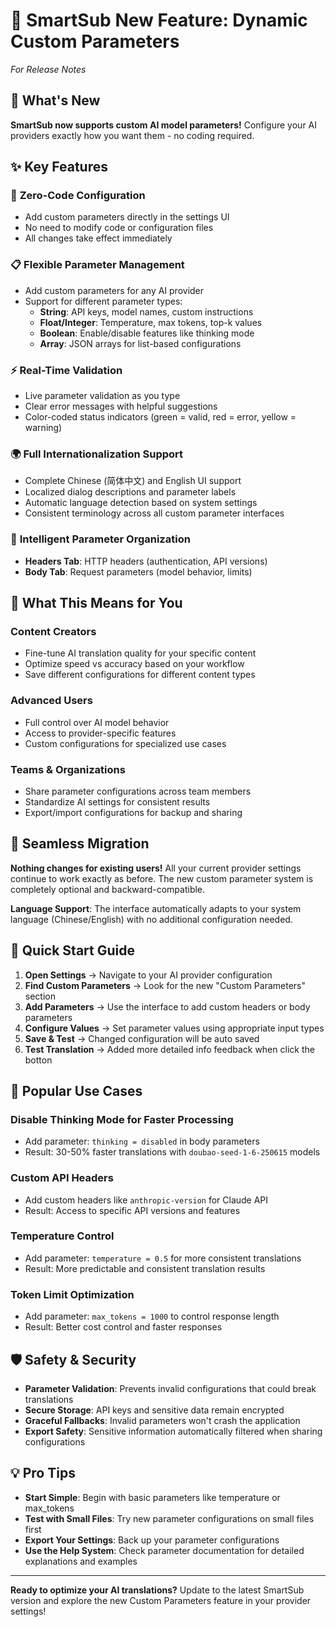 # 🎉 SmartSub New Feature: Dynamic Custom Parameters

_For Release Notes_

## 🚀 What's New

**SmartSub now supports custom AI model parameters!** Configure your AI providers exactly how you want them - no coding required.

## ✨ Key Features

### 🔧 **Zero-Code Configuration**

- Add custom parameters directly in the settings UI
- No need to modify code or configuration files
- All changes take effect immediately

### 📋 **Flexible Parameter Management**

- Add custom parameters for any AI provider
- Support for different parameter types:
  - **String**: API keys, model names, custom instructions
  - **Float/Integer**: Temperature, max tokens, top-k values
  - **Boolean**: Enable/disable features like thinking mode
  - **Array**: JSON arrays for list-based configurations

### ⚡ **Real-Time Validation**

- Live parameter validation as you type
- Clear error messages with helpful suggestions
- Color-coded status indicators (green = valid, red = error, yellow = warning)

### 🌍 **Full Internationalization Support**

- Complete Chinese (简体中文) and English UI support
- Localized dialog descriptions and parameter labels
- Automatic language detection based on system settings
- Consistent terminology across all custom parameter interfaces

### 🎯 **Intelligent Parameter Organization**

- **Headers Tab**: HTTP headers (authentication, API versions)
- **Body Tab**: Request parameters (model behavior, limits)

## 🎁 **What This Means for You**

### **Content Creators**

- Fine-tune AI translation quality for your specific content
- Optimize speed vs accuracy based on your workflow
- Save different configurations for different content types

### **Advanced Users**

- Full control over AI model behavior
- Access to provider-specific features
- Custom configurations for specialized use cases

### **Teams & Organizations**

- Share parameter configurations across team members
- Standardize AI settings for consistent results
- Export/import configurations for backup and sharing

## 🔄 **Seamless Migration**

**Nothing changes for existing users!** All your current provider settings continue to work exactly as before. The new custom parameter system is completely optional and backward-compatible.

**Language Support**: The interface automatically adapts to your system language (Chinese/English) with no additional configuration needed.

## 📖 **Quick Start Guide**

1. **Open Settings** → Navigate to your AI provider configuration
2. **Find Custom Parameters** → Look for the new "Custom Parameters" section
3. **Add Parameters** → Use the interface to add custom headers or body parameters
4. **Configure Values** → Set parameter values using appropriate input types
5. **Save & Test** → Changed configuration will be auto saved
6. **Test Translation** → Added more detailed info feedback when click the botton

## 🎯 **Popular Use Cases**

### **Disable Thinking Mode for Faster Processing**

- Add parameter: `thinking = disabled` in body parameters
- Result: 30-50% faster translations with `doubao-seed-1-6-250615` models

### **Custom API Headers**

- Add custom headers like `anthropic-version` for Claude API
- Result: Access to specific API versions and features

### **Temperature Control**

- Add parameter: `temperature = 0.5` for more consistent translations
- Result: More predictable and consistent translation results

### **Token Limit Optimization**

- Add parameter: `max_tokens = 1000` to control response length
- Result: Better cost control and faster responses

## 🛡️ **Safety & Security**

- **Parameter Validation**: Prevents invalid configurations that could break translations
- **Secure Storage**: API keys and sensitive data remain encrypted
- **Graceful Fallbacks**: Invalid parameters won't crash the application
- **Export Safety**: Sensitive information automatically filtered when sharing configurations

## 💡 **Pro Tips**

- **Start Simple**: Begin with basic parameters like temperature or max_tokens
- **Test with Small Files**: Try new parameter configurations on small files first
- **Export Your Settings**: Back up your parameter configurations
- **Use the Help System**: Check parameter documentation for detailed explanations and examples

---

**Ready to optimize your AI translations?** Update to the latest SmartSub version and explore the new Custom Parameters feature in your provider settings!
